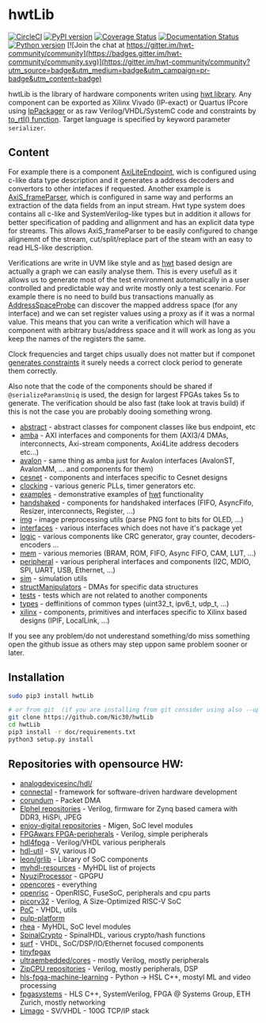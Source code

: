 # hwtLib
[![CircleCI](https://circleci.com/gh/Nic30/hwtLib.svg?style=svg)](https://circleci.com/gh/Nic30/hwtLib)
[![PyPI version](https://badge.fury.io/py/hwtLib.svg)](http://badge.fury.io/py/hwtLib)
[![Coverage Status](https://coveralls.io/repos/github/Nic30/hwtLib/badge.svg?branch=master)](https://coveralls.io/github/Nic30/hwtLib?branch=master)
[![Documentation Status](https://readthedocs.org/projects/hwtlib/badge/?version=latest)](http://hwtlib.readthedocs.io/en/latest/?badge=latest)
[![Python version](https://img.shields.io/pypi/pyversions/hwtLib.svg)](https://img.shields.io/pypi/pyversions/hwtLib.svg)
[![Join the chat at https://gitter.im/hwt-community/community](https://badges.gitter.im/hwt-community/community.svg)](https://gitter.im/hwt-community/community?utm_source=badge&utm_medium=badge&utm_campaign=pr-badge&utm_content=badge)


hwtLib is the library of hardware components writen using [hwt library](https://github.com/Nic30/hwt).
Any component can be exported as Xilinx Vivado (IP-exact) or Quartus IPcore using [IpPackager](https://github.com/Nic30/hwtLib/blob/master/hwtLib/examples/simple_ip.py#L26) or as raw Verilog/VHDL/SystemC code and constraints by [to_rtl() function](https://github.com/Nic30/hwtLib/blob/master/hwtLib/examples/showcase0.py#L256). Target language is specified by keyword parameter `serializer`.


## Content

For example there is a component [AxiLiteEndpoint](https://github.com/Nic30/hwtLib/blob/master/hwtLib/amba/axiLite_comp/endpoint.py#L185), wich is configured using c-like data type description and it generates a address decoders and convertors to other intefaces if requested.
Another example is [AxiS_frameParser](https://github.com/Nic30/hwtLib/blob/master/hwtLib/amba/axis_comp/frame_parser/_parser.py#L438), which is configured in same way and performs an extraction of the data fields from an input stream. Hwt type system does contains all c-like and SystemVerilog-like types but in addition it allows for better specification of padding and allignment and has an explicit data type for streams. This allows AxiS_frameParser to be easily configured to change alignemnt of the stream, cut/split/replace part of the steam with an easy to read HLS-like description.

Verifications are write in UVM like style and as [hwt](https://github.com/Nic30/hwt) based design are actually a graph we can easily analyse them.
This is every usefull as it allows us to generate most of the test environment automatically in a user controlled and predictable way and write mostly only a test scenario. For example there is no need to build bus transactions manually as [AddressSpaceProbe](https://github.com/Nic30/hwtLib/blob/master/hwtLib/abstract/discoverAddressSpace.py#L47) can discover the mapped address space (for any interface) and we can set register values using a proxy as if it was a normal value.
This means that you can write a verification which will have a component with arbitrary bus/address space and it will work as long as you keep the names of the registers the same.

Clock frequencies and target chips usually does not matter but if componet [generates constraints](https://github.com/Nic30/hwtLib/blob/master/hwtLib/handshaked/cdc.py#L154) it surely needs a correct clock period to generate them correctly.

Also note that the code of the components should be shared if `@serializeParamsUniq` is used, the design for largest FPGAs takes 5s to generate. The verification should be also fast (take look at travis build) if this is not the case you are probably dooing something wrong.

* [abstract](https://github.com/Nic30/hwtLib/tree/master/hwtLib/abstract) - abstract classes for component classes like bus endpoint, etc
* [amba](https://github.com/Nic30/hwtLib/tree/master/hwtLib/amba) - AXI interfaces and components for them (AXI3/4 DMAs, interconnects, Axi-stream components, Axi4Lite address decoders etc...)
* [avalon](https://github.com/Nic30/hwtLib/tree/master/hwtLib/avalon) - same thing as amba just for Avalon interfaces (AvalonST, AvalonMM, ... and components for them)
* [cesnet](https://github.com/Nic30/hwtLib/tree/master/hwtLib/cesnet) - components and interfaces specific to Cesnet designs
* [clocking](https://github.com/Nic30/hwtLib/tree/master/hwtLib/clocking) - various generic PLLs, timer generators etc.
* [examples](https://github.com/Nic30/hwtLib/tree/master/hwtLib/examples) - demonstrative examples of [hwt](https://github.com/Nic30/hwt/) functionality
* [handshaked](https://github.com/Nic30/hwtLib/tree/master/hwtLib/handshaked) - components for handshaked interfaces (FIFO, AsyncFifo, Resizer, interconnects, Register, ...)
* [img](https://github.com/Nic30/hwtLib/tree/master/hwtLib/img) - image preprocessing utils (parse PNG font to bits for OLED, ...)
* [interfaces](https://github.com/Nic30/hwtLib/tree/master/hwtLib/interfaces) - various interfaces which does not have it's package yet
* [logic](https://github.com/Nic30/hwtLib/tree/master/hwtLib/logic) - various components like CRC generator, gray counter, decoders-encoders ...
* [mem](https://github.com/Nic30/hwtLib/tree/master/hwtLib/mem) - various memories (BRAM, ROM, FIFO, Async FIFO, CAM, LUT, ...)
* [peripheral](https://github.com/Nic30/hwtLib/tree/master/hwtLib/peripheral) - various peripheral interfaces and components (I2C, MDIO, SPI, UART, USB, Ethernet, ...)
* [sim](https://github.com/Nic30/hwtLib/tree/master/hwtLib/sim) - simulation utils
* [structManipulators](https://github.com/Nic30/hwtLib/tree/master/hwtLib/structManipulators) - DMAs for specific data structures
* [tests](https://github.com/Nic30/hwtLib/tree/master/hwtLib/tests) - tests which are not related to another components
* [types](https://github.com/Nic30/hwtLib/tree/master/hwtLib/types) - deffinitions of common types (uint32_t, ipv6_t, udp_t, ...)
* [xilinx](https://github.com/Nic30/hwtLib/tree/master/hwtLib/xilinx) - components, primitives and interfaces specific to Xilinx based designs (IPIF, LocalLink, ...)

If you see any problem/do not underestand something/do miss something open the github issue as others may step uppon same problem sooner or later.


## Installation
``` bash
sudo pip3 install hwtLib

# or from git  (if you are installing from git consider using also --update option)
git clone https://github.com/Nic30/hwtLib
cd hwtLib
pip3 install -r doc/requirements.txt
python3 setup.py install
```


## Repositories with opensource HW:

* [analogdevicesinc/hdl/](https://github.com/analogdevicesinc/hdl/)
* [connectal](https://github.com/cambridgehackers/connectal) - framework for software-driven hardware development
* [corundum](https://github.com/ucsdsysnet/corundum) - Packet DMA
* [Elphel repositories](https://git.elphel.com/Elphel?page=1) - Verilog, firmware for Zynq based camera with DDR3, HiSPi, JPEG
* [enjoy-digital repositories](https://github.com/enjoy-digital?tab=repositories) - Migen, SoC level modules
* [FPGAwars FPGA-peripherals](https://github.com/FPGAwars/FPGA-peripherals) - Verilog, simple peripherals
* [hdl4fpga](https://github.com/hdl4fpga/hdl4fpga) - Verilog/VHDL various peripherals
* [hdl-util](https://github.com/hdl-util) - SV, various IO
* [leon/grlib](https://www.gaisler.com/index.php/downloads/leongrlib) - Library of SoC components
* [myhdl-resources](https://github.com/xesscorp/myhdl-resources) - MyHDL list of projects
* [NyuziProcessor](https://github.com/jbush001/NyuziProcessor) - GPGPU
* [opencores](https://opencores.org/) - everything
* [openrisc](https://github.com/openrisc) - OpenRISC, FuseSoC, peripherals and cpu parts
* [picorv32](https://github.com/cliffordwolf/picorv32) - Verilog, A Size-Optimized RISC-V SoC
* [PoC](https://github.com/VLSI-EDA/PoC) - VHDL, utils
* [pulp-platform](https://github.com/pulp-platform)
* [rhea](https://github.com/cfelton/rhea) - MyHDL, SoC level modules
* [SpinalCrypto](https://github.com/SpinalHDL/SpinalCrypto) - SpinalHDL, various crypto/hash functions
* [surf](https://github.com/slaclab/surf) - VHDL, SoC/DSP/IO/Ethernet focused components
* [tinyfpgax](https://github.com/tinyfpga)
* [ultraembedded/cores](https://github.com/ultraembedded/cores) - mostly Verilog, mostly peripherals
* [ZipCPU repositories](https://github.com/ZipCPU?tab=repositories) - Verilog, mostly peripherals, DSP
* [hls-fpga-machine-learning](https://github.com/hls-fpga-machine-learning) - Python -> HSL C++, mostyl ML and video processing
* [fpgasystems](https://github.com/fpgasystems) - HLS C++, SystemVerilog, FPGA @ Systems Group, ETH Zurich, mostly networking
* [Limago](https://github.com/hpcn-uam/Limago) - SV/VHDL - 100G TCP/IP stack


